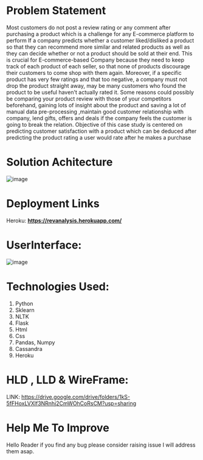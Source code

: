 # Problem Statement
Most customers do not post a review rating or any comment after purchasing a product which is a challenge for any E-commerce platform to perform If a company predicts whether a customer liked/disliked a product so that they can recommend more similar and related products as well as they can decide whether or not a product should be sold at their end. This is crucial for E-commerce-based Company because they need to keep track of each product of each seller, so that none of products discourage their customers to come shop with them again. Moreover, if a specific product has very few ratings and that too negative, a company must not drop the product straight away, may be many customers who found the product to be useful haven't actually rated it. Some reasons could possibly be comparing your product review with those of your competitors beforehand, gaining lots of insight about the product and saving a lot of manual data pre-processing ,maintain good customer relationship with company, lend gifts, offers and deals if the company feels the customer is going to break the relation. Objective of this case study is centered on predicting customer satisfaction with a product which can be deduced after predicting the product rating a user would rate after he makes a purchase

# Solution Achitecture

![image](https://user-images.githubusercontent.com/71078788/135309018-c65ad3ca-5ecc-4713-8b1a-eaa10239dbc0.png)


# Deployment Links

Heroku: **https://revanalysis.herokuapp.com/**

# UserInterface:
![image](https://user-images.githubusercontent.com/71078788/135309628-20cc3e1f-de5a-4628-bc24-978c6619513f.png)

# Technologies Used:
1. Python 
2. Sklearn
3. NLTK
4. Flask
5. Html
6. Css
7. Pandas, Numpy 
8. Cassandra 
9. Heroku
 
# HLD , LLD & WireFrame:
LINK: https://drive.google.com/drive/folders/1kS-5fFHoxLVXlf3NRnhj2CmWOhCoRsCM?usp=sharing

# Help Me To Improve

Hello Reader if you find any bug please consider raising issue I will address them asap.

